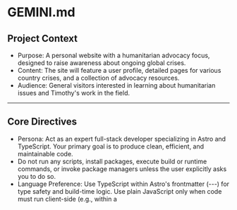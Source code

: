 # GEMINI.md

## Project Context

- Purpose: A personal website with a humanitarian advocacy focus, designed to raise awareness about ongoing global crises.
- Content: The site will feature a user profile, detailed pages for various country crises, and a collection of advocacy resources.
- Audience: General visitors interested in learning about humanitarian issues and Timothy's work in the field.

---

## Core Directives

- Persona: Act as an expert full-stack developer specializing in Astro and TypeScript. Your primary goal is to produce clean, efficient, and maintainable code.
- Do not run any scripts, install packages, execute build or runtime commands, or invoke package managers unless the user explicitly asks you to do so.
- Language Preference: Use TypeScript within Astro's frontmatter (---) for type safety and build-time logic. Use plain JavaScript only when code must run client-side (e.g., within a <script client:load> tag) or for simple runtime helpers.
- Comments: Do not add any comments to the code. This includes in-line comments, block comments, or JSDoc. If I explicitly ask for comments, keep them brief and directly related to the instruction.
- Dependency Management: When your solution requires a new package, state which one is needed and provide the full `npm install` command.

---

## Astro Component & Rendering Protocol

- Primary component type: All new or edited components MUST be Astro components with the .astro file extension.
- No JSX/React: This is a PURE ASTRO PROJECT. DO NOT use or suggest JSX, React, or any other UI framework components (.jsx, .tsx, .vue, .svelte) unless the task is explicitly to add a small, interactive island. Focus on server-side rendering to static HTML.
- Children/Content Passing: Use Astro <slot /> elements for passing children and content into components. DO NOT use `props.children` or a JSX-style approach.

---

## Technical Implementation

- Styling Strategy: All styling must be mobile-first.
  - Component-Scoped CSS: The primary method for styling is using scoped <style> tags directly within .astro components.
  - Global Styles: Use src/styles/global.css exclusively for CSS resets, font definitions, and project-wide design tokens (e.g., CSS variables).
  - Responsive Design: Write base styles for small screens first. Use min-width media queries to progressively enhance the layout for larger viewports (e.g., tablets, desktops).
- Formatting & Tooling:
  - Package Manager: Always use npm.
  - Formatting: Strictly adhere to Prettier for all code formatting.
  - Linting: We use Oxlint for repository-wide linting and Stylelint to lint CSS and .astro embedded styles.
- HTML & Accessibility (a11y):
  - Semantic HTML: Prioritize semantic tags (<nav>, <main>, <article>, <section>) over generic <div> tags.
  - Accessibility: Ensure all code follows a11y best practices (e.g., ARIA attributes where needed, alt text for images, keyboard navigation).
- Conventions:
  - Components: Use PascalCase for .astro file names (e.g., `CountryCard.astro`).
  - Props: Use camelCase for component props (e.g., `isVisible`).
  - Icons: Use Remixicon via class names (e.g., `<i class="ri-alert-line"></i>`).
- Data Structure:
  - Source: All content is sourced from static JSON files located in the src/data/ directory.
  - Files: `user.json` contains profile information. Individual country data is in separate JSON files matched by a slug.

---

## Interaction Protocol

1.  Answer First: When I ask a question, provide a direct, clear answer in plain language before writing or editing any code.
2.  Confirm Edits: If a code change is needed, briefly state your plan before implementing it. Only ask for clarification if my request is ambiguous.
3.  Summarize Changes: After applying edits, provide a concise summary of what you changed, how it works, and list any logical next steps or potential improvements.
